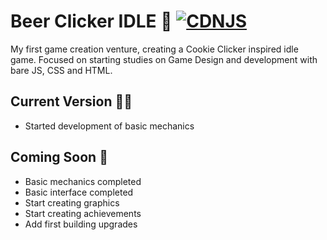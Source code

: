# Beer Clicker IDLE :beers: [![CDNJS](https://img.shields.io/github/package-json/v/johnvidal77/beer-clicker-draft/master)]()

My first game creation venture, creating a Cookie Clicker inspired idle game.
Focused on starting studies on Game Design and development with bare JS, CSS and HTML.

## Current Version :man_technologist:

- Started development of basic mechanics

## Coming Soon :date:

- Basic mechanics completed
- Basic interface completed
- Start creating graphics
- Start creating achievements
- Add first building upgrades
